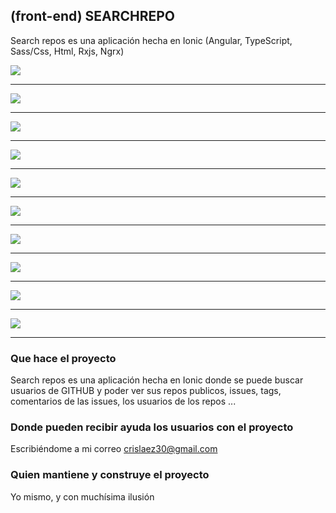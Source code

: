 ## (front-end) SEARCHREPO

Search repos es una aplicación hecha en Ionic (Angular, TypeScript, Sass/Css, Html, Rxjs, Ngrx)

<img src="https://github.com/crislaez/SearchRepos/blob/master/src/assets/images/foto_proyecto_01.jpg" />
<hr>
<img src="https://github.com/crislaez/SearchRepos/blob/master/src/assets/images/foto_proyecto_1.jpg" />
<hr>
<img src="https://github.com/crislaez/SearchRepos/blob/master/src/assets/images/foto_proyecto_0.jpg" />
<hr>
<img src="https://github.com/crislaez/SearchRepos/blob/master/src/assets/images/foto_proyecto_2.jpg" />
<hr>
<img src="https://github.com/crislaez/SearchRepos/blob/master/src/assets/images/foto_proyecto_2_1.jpg" />
<hr>
<img src="https://github.com/crislaez/SearchRepos/blob/master/src/assets/images/foto_proyecto_3.jpg" />
<hr>
<img src="https://github.com/crislaez/SearchRepos/blob/master/src/assets/images/foto_proyecto_4.jpg" />
<hr>
<img src="https://github.com/crislaez/SearchRepos/blob/master/src/assets/images/foto_proyecto_5.jpg" />
<hr>
<img src="https://github.com/crislaez/SearchRepos/blob/master/src/assets/images/foto_proyecto_6.jpg" />
<hr>
<img src="https://github.com/crislaez/SearchRepos/blob/master/src/assets/images/foto_proyecto_7.jpg" />
<hr>


### Que hace el proyecto

Search repos es una aplicación hecha en Ionic donde se puede buscar usuarios de GITHUB y poder ver sus repos publicos, issues, tags, comentarios de las issues, los usuarios de los repos ...
 
### Donde pueden recibir ayuda los usuarios con el proyecto
 
Escribiéndome a mi correo crislaez30@gmail.com

### Quien mantiene y construye el proyecto

Yo mismo, y con muchísima ilusión
